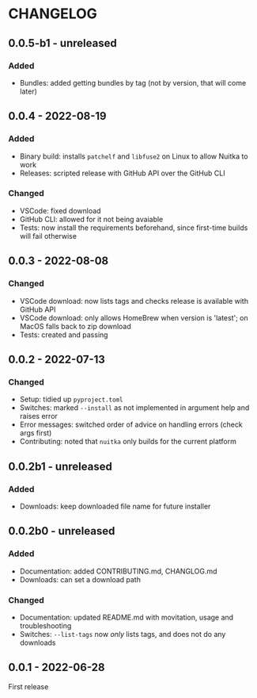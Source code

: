# CHANGELOG

## 0.0.5-b1 - unreleased

### Added

* Bundles: added getting bundles by tag (not by version, that will come later)

## 0.0.4 - 2022-08-19

### Added

* Binary build: installs `patchelf` and `libfuse2` on Linux to allow Nuitka to work
* Releases: scripted release with GitHub API over the GitHub CLI

### Changed

* VSCode: fixed download
* GitHub CLI: allowed for it not being avaiable
* Tests: now install the requirements beforehand, since first-time builds will fail otherwise

## 0.0.3 - 2022-08-08

### Changed

* VSCode download: now lists tags and checks release is available with GitHub API
* VSCode download: only allows HomeBrew when version is 'latest'; on MacOS falls back to zip download
* Tests: created and passing

## 0.0.2 - 2022-07-13

### Changed

* Setup: tidied up `pyproject.toml`
* Switches: marked `--install` as not implemented in argument help and raises error
* Error messages: switched order of advice on handling errors (check args first)
* Contributing: noted that `nuitka` only builds for the current platform

## 0.0.2b1 - unreleased

### Added

* Downloads: keep downloaded file name for future installer

## 0.0.2b0 - unreleased

### Added

* Documentation: added CONTRIBUTING.md, CHANGLOG.md
* Downloads: can set a download path

### Changed

* Documentation: updated README.md with movitation, usage and troubleshooting
* Switches: `--list-tags` now _only_ lists tags, and does not do any downloads

## 0.0.1 - 2022-06-28

First release
